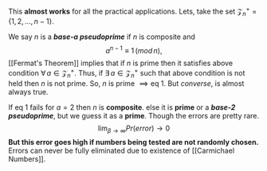 This **almost works** for all the practical applications.
Lets, take the set $\mathcal{Z}_n^+ = \{1, 2, \dots, n-1\}$.

We say $n$ is a ***base-a pseudoprime*** if $n$ is composite and $$a^{n-1} \equiv 1 \, (mod \, n), \tag{eq 1}$$
[[Fermat's Theorem]] implies that if $n$ is prime then it satisfies above condition $\forall \, a \in \mathcal{Z}_n^+$.
Thus, if $\exists \,  a \in \mathcal{Z}_n^+$ such that above condition is not held then $n$ is not prime.
So, $n$ is prime $\implies \text{eq 1}$.
But *converse*, is almost always true.

If $\text{eq 1}$ fails for $a = 2$ then $n$ is **composite**.
else it is **prime** or a ***base-2 pseudoprime***, but we guess it as a **prime**.
Though the errors are pretty rare.
$$\lim_{\beta \to \infty} Pr (error) \to 0$$
**But this error goes high if numbers being tested are not randomly chosen.**
Errors can never be fully eliminated due to existence of [[Carmichael Numbers]].





